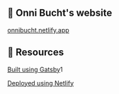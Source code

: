 ## 🚀 Onni Bucht's website

[onnibucht.netlify.app](https://onnibucht.netlify.app/)

## 💫 Resources

[Built using Gatsby](https://www.gatsbyjs.com/)1

[Deployed using Netlify](https://www.netlify.app/)
